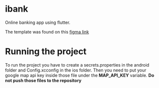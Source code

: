 # ibank

Online banking app using flutter.

The template was found on this [figma link](https://www.figma.com/design/Aeq7IAJZRMTiEUU5QRqTy6/iBank---Banking---E-Money-Management-App-%7C-FinPay-%7C-Digital-%7C-Finance-Mobile-Banking-App-Ui-Kit--Community-?node-id=54-21278&t=nl8PZmIbbMerbEdh-0)

# Running the project

To run the project you have to create a secrets.properties in the android folder and Config.xcconfig in the ios folder.
Then you need to put your google map api key inside those file under the **MAP_API_KEY** variable.
**Do not push those files to the repository**

